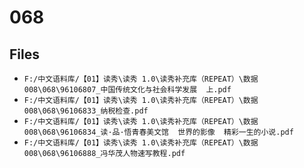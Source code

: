 # 068

## Files

- `F:/中文语料库/【01】读秀\读秀 1.0\读秀补充库（REPEAT）\数据008\068\96106807_中国传统文化与社会科学发展  上.pdf`
- `F:/中文语料库/【01】读秀\读秀 1.0\读秀补充库（REPEAT）\数据008\068\96106833_纳税检查.pdf`
- `F:/中文语料库/【01】读秀\读秀 1.0\读秀补充库（REPEAT）\数据008\068\96106834_读·品·悟青春美文馆  世界的影像  精彩一生的小说.pdf`
- `F:/中文语料库/【01】读秀\读秀 1.0\读秀补充库（REPEAT）\数据008\068\96106888_冯华茂人物速写教程.pdf`

